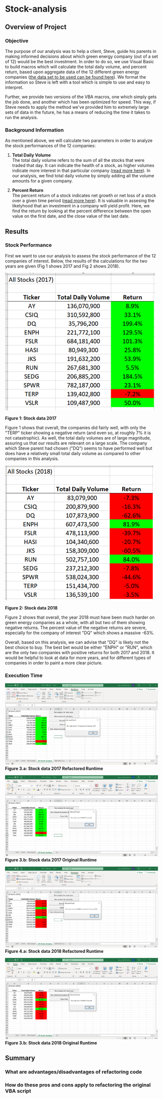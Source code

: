 # Stock-analysis

## Overview of Project

### Objective
The purpose of our analysis was to help a client, Steve, guide his parents in making informed decisions about which green energy company (out of a set of 12) would be the best investment. In order to do so, we use Visual Basic to build macros which will calculate the total daily volume, and percent return, based upon aggregate data of the 12 different green energy companies ([the data set to be used can be found here](Resources/VBA_Challenge.xlsm)). We format the information so Steve is left with a tool which is simple to use and easy to interpret. 

Further, we provide two versions of the VBA macros, one which simply gets the job done, and another which has been optimized for speed. This way, if Steve needs to apply the method we've provided him to extremely large sets of data in the future, he has a means of reducing the time it takes to run the analysis. 

### Background Information

As mentioned above, we will calculate two parameters in order to analyze the stock performances of the 12 companies:

1. __Total Daily Volume__  
The total daily volume refers to the sum of all the stocks that were traded that day. It can indicate the health of a stock, as higher volumes indicate more interest in that particular company ([read more here](https://www.investorsunderground.com/stock-volume/)). In our analysis, we find total daily volume by simply adding all the volume amounts for a given company.

2. __Percent Return__  
The percent return of a stock indicates net growth or net loss of a stock over a given time period ([read more here](https://finance.zacks.com/stock-market-returns-work-6598.html)). It is valuable in assesing the likelyhood that an investment in a company will yield profit. Here, we find the return by looking at the percent difference between the open value on the first date, and the close value of the last date.

## Results

### Stock Performance

First we want to use our analysis to assess the stock performance of the 12 companies of interest. Below, the results of the calculations for the two years are given (Fig 1 shows 2017 and Fig 2 shows 2018).

![alt text](https://github.com/aamotz001/Stock-analysis/blob/main/Resources/Stocks_2017.png)

__Figure 1: Stock data 2017__

Figure 1 shows that overall, the companies did fairly well, with only the "TERP" ticker showing a negative return (and even so, at roughly 7% it is not catastrophic). As well, the total daily volumes are of large magnitude, assuring us that our results are relevant on a large scale. The company which Steve parent had chosen ("DQ") seems to have performed well but does have a relatively small total daily volume as compared to other companies in this analysis.

![alt text](https://github.com/aamotz001/Stock-analysis/blob/main/Resources/Stocks_2018.png)

__Figure 2: Stock data 2018__

Figure 2 shows that overall, the year 2018 must have been much harder on green energy companies as a whole, with all but two of them showing negative returns. The percent value of the negative returns are severe, especially for the company of interest "DQ" which shows a massive -63%. 

Overall, based on this analysis, we can advise that "DQ" is likely not the best choice to buy. The best bet would be either "ENPH" or "RUN", which are the only two companies with positive returns for both 2017 and 2018. It would be helpful to look at data for more years, and for different types of companies in order to paint a more clear picture. 

### Execution Time

![alt text](https://github.com/aamotz001/Stock-analysis/blob/main/Resources/VBA_Challenge_2017.png)
__Figure 3.a: Stock data 2017 Refactored Runtime__

![alt text](https://github.com/aamotz001/Stock-analysis/blob/main/Resources/VBA_Challenge_OLD_2017.png)
__Figure 3.b: Stock data 2017 Original Runtime__

![alt text](https://github.com/aamotz001/Stock-analysis/blob/main/Resources/VBA_Challenge_2018.png)
__Figure 4.a: Stock data 2018 Refactored Runtime__

![alt text](https://github.com/aamotz001/Stock-analysis/blob/main/Resources/VBA_Challenge_OLD_2018.png)
__Figure 3.b: Stock data 2018 Original Runtime__
## Summary

### What are advantages/disadvantages of refactoring code

### How do these pros and cons apply to refactoring the original VBA script



